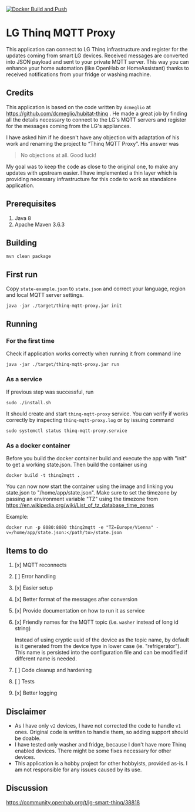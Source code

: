 [![Docker Build and Push](https://github.com/pifou25/Thinq-MQTT-Proxy/actions/workflows/dockerhub.yml/badge.svg)](https://github.com/pifou25/Thinq-MQTT-Proxy/actions/workflows/dockerhub.yml)

# LG Thinq MQTT Proxy

This application can connect to LG Thinq infrastructure and register for the updates coming from smart LG devices. Received messages are converted into JSON payload and sent to your private MQTT server. This way you can enhance your home automation (like OpenHab or HomeAssistant) thanks to received notifications from your fridge or washing machine.

## Credits

This application is based on the code written by `dcmeglio` at https://github.com/dcmeglio/hubitat-thinq .
He made a great job by finding all the details necessary to connect to the LG's MQTT servers and register for the messages coming from the LG's appliances.

I have asked him if he doesn't have any objection with adaptation of his work and renaming the project to “Thinq MQTT Proxy”. 
His answer was
> No objections at all. Good luck!


My goal was to keep the code as close to the original one, to make any updates with upstream easier.
I have implemented a thin layer which is providing necessary infrastructure for this code to work as standalone application.

## Prerequisites

1. Java 8
1. Apache Maven 3.6.3

## Building

```shell
mvn clean package
```

## First run

Copy `state-example.json` to `state.json` and correct your language, region and local MQTT server settings.

```
java -jar ./target/thinq-mqtt-proxy.jar init
```

## Running

### For the first time

Check if application works correctly when running it from command line
```shell
java -jar ./target/thinq-mqtt-proxy.jar run
```

### As a service

If previous step was successful, run 
```shell
sudo ./install.sh
```

It should create and start `thinq-mqtt-proxy` service. You can verify if works correctly by inspecting `thinq-mqtt-proxy.log` or by issuing command
```shell
sudo systemctl status thinq-mqtt-proxy.service
```

### As a docker container

Before you build the docker container build and execute the app with "init" to get a working state.json.
Then build the container using
```shell
docker build -t thinq2mqtt .
```

You can now now start the container using the image and linking you state.json to "/home/app/state.json".
Make sure to set the timezone by passing an environment variable "TZ" using the timezone from
https://en.wikipedia.org/wiki/List_of_tz_database_time_zones

Example:
```shell
docker run -p 8080:8080 thinq2mqtt -e "TZ=Europe/Vienna" -v=/home/app/state.json:</path/to>/state.json
```


## Items to do

1. [x] MQTT reconnects
1. [ ] Error handling   
1. [x] Easier setup
1. [x] Better format of the messages after conversion
1. [x] Provide documentation on how to run it as service
1. [x] Friendly names for the MQTT topic (i.e. `washer` instead of long id string) 
  
   Instead of using cryptic uuid of the device as the topic name, by default is it generated from the device type in lower case (ie. "refrigerator"). 
   This name is persisted into the configuration file and can be modified if different name is needed.
1. [ ] Code cleanup and hardening
1. [ ] Tests
1. [x] Better logging

## Disclaimer

* As I have only `v2` devices, I have not corrected the code to handle `v1` ones. Original code is written to handle them, so adding support should be doable.
* I have tested only washer and fridge, because I don't have more Thinq enabled devices. There might be some fixes necessary for other devices.
* This application is a hobby project for other hobbyists, provided as-is. I am not responsible for any issues caused by its use.

## Discussion

https://community.openhab.org/t/lg-smart-thinq/38818